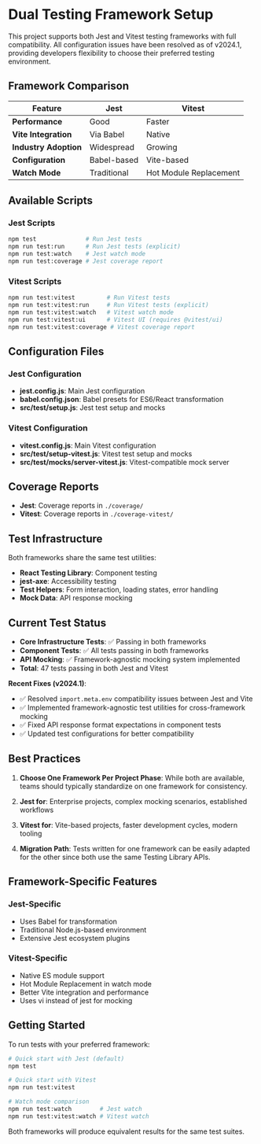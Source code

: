 # Dual Testing Framework Setup

This project supports both Jest and Vitest testing frameworks with full compatibility. All configuration issues have been resolved as of v2024.1, providing developers flexibility to choose their preferred testing environment.

## Framework Comparison

| Feature | Jest | Vitest |
|---------|------|--------|
| **Performance** | Good | Faster |
| **Vite Integration** | Via Babel | Native |
| **Industry Adoption** | Widespread | Growing |
| **Configuration** | Babel-based | Vite-based |
| **Watch Mode** | Traditional | Hot Module Replacement |

## Available Scripts

### Jest Scripts
```bash
npm test              # Run Jest tests
npm run test:run      # Run Jest tests (explicit)
npm run test:watch    # Jest watch mode
npm run test:coverage # Jest coverage report
```

### Vitest Scripts
```bash
npm run test:vitest         # Run Vitest tests
npm run test:vitest:run     # Run Vitest tests (explicit)
npm run test:vitest:watch   # Vitest watch mode
npm run test:vitest:ui      # Vitest UI (requires @vitest/ui)
npm run test:vitest:coverage # Vitest coverage report
```

## Configuration Files

### Jest Configuration
- **jest.config.js**: Main Jest configuration
- **babel.config.json**: Babel presets for ES6/React transformation
- **src/test/setup.js**: Jest test setup and mocks

### Vitest Configuration
- **vitest.config.js**: Main Vitest configuration
- **src/test/setup-vitest.js**: Vitest test setup and mocks
- **src/test/mocks/server-vitest.js**: Vitest-compatible mock server

## Coverage Reports

- **Jest**: Coverage reports in `./coverage/`
- **Vitest**: Coverage reports in `./coverage-vitest/`

## Test Infrastructure

Both frameworks share the same test utilities:
- **React Testing Library**: Component testing
- **jest-axe**: Accessibility testing
- **Test Helpers**: Form interaction, loading states, error handling
- **Mock Data**: API response mocking

## Current Test Status

- **Core Infrastructure Tests**: ✅ Passing in both frameworks
- **Component Tests**: ✅ All tests passing in both frameworks
- **API Mocking**: ✅ Framework-agnostic mocking system implemented
- **Total**: 47 tests passing in both Jest and Vitest

**Recent Fixes (v2024.1)**:
- ✅ Resolved `import.meta.env` compatibility issues between Jest and Vite
- ✅ Implemented framework-agnostic test utilities for cross-framework mocking
- ✅ Fixed API response format expectations in component tests
- ✅ Updated test configurations for better compatibility

## Best Practices

1. **Choose One Framework Per Project Phase**: While both are available, teams should typically standardize on one framework for consistency.

2. **Jest for**: Enterprise projects, complex mocking scenarios, established workflows

3. **Vitest for**: Vite-based projects, faster development cycles, modern tooling

4. **Migration Path**: Tests written for one framework can be easily adapted for the other since both use the same Testing Library APIs.

## Framework-Specific Features

### Jest-Specific
- Uses Babel for transformation
- Traditional Node.js-based environment
- Extensive Jest ecosystem plugins

### Vitest-Specific  
- Native ES module support
- Hot Module Replacement in watch mode
- Better Vite integration and performance
- Uses vi instead of jest for mocking

## Getting Started

To run tests with your preferred framework:

```bash
# Quick start with Jest (default)
npm test

# Quick start with Vitest
npm run test:vitest

# Watch mode comparison
npm run test:watch        # Jest watch
npm run test:vitest:watch # Vitest watch
```

Both frameworks will produce equivalent results for the same test suites.